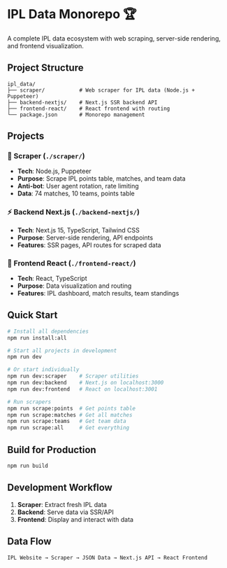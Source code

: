 # IPL Data Monorepo 🏆

A complete IPL data ecosystem with web scraping, server-side rendering, and frontend visualization.

## Project Structure

```
ipl_data/
├── scraper/           # Web scraper for IPL data (Node.js + Puppeteer)
├── backend-nextjs/    # Next.js SSR backend API
├── frontend-react/    # React frontend with routing
└── package.json       # Monorepo management
```

## Projects

### 🔧 Scraper (`./scraper/`)
- **Tech**: Node.js, Puppeteer
- **Purpose**: Scrape IPL points table, matches, and team data
- **Anti-bot**: User agent rotation, rate limiting
- **Data**: 74 matches, 10 teams, points table

### ⚡ Backend Next.js (`./backend-nextjs/`)
- **Tech**: Next.js 15, TypeScript, Tailwind CSS
- **Purpose**: Server-side rendering, API endpoints
- **Features**: SSR pages, API routes for scraped data

### 🎨 Frontend React (`./frontend-react/`)
- **Tech**: React, TypeScript
- **Purpose**: Data visualization and routing
- **Features**: IPL dashboard, match results, team standings

## Quick Start

```bash
# Install all dependencies
npm run install:all

# Start all projects in development
npm run dev

# Or start individually
npm run dev:scraper    # Scraper utilities
npm run dev:backend    # Next.js on localhost:3000
npm run dev:frontend   # React on localhost:3001

# Run scrapers
npm run scrape:points  # Get points table
npm run scrape:matches # Get all matches
npm run scrape:teams   # Get team data
npm run scrape:all     # Get everything
```

## Build for Production

```bash
npm run build
```

## Development Workflow

1. **Scraper**: Extract fresh IPL data
2. **Backend**: Serve data via SSR/API
3. **Frontend**: Display and interact with data

## Data Flow

```
IPL Website → Scraper → JSON Data → Next.js API → React Frontend
```